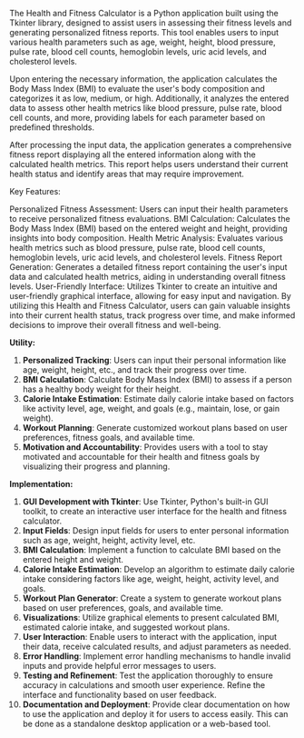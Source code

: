 The Health and Fitness Calculator is a Python application built using the Tkinter library, designed to assist users in assessing their fitness levels and generating personalized fitness reports. This tool enables users to input various health parameters such as age, weight, height, blood pressure, pulse rate, blood cell counts, hemoglobin levels, uric acid levels, and cholesterol levels.

Upon entering the necessary information, the application calculates the Body Mass Index (BMI) to evaluate the user's body composition and categorizes it as low, medium, or high. Additionally, it analyzes the entered data to assess other health metrics like blood pressure, pulse rate, blood cell counts, and more, providing labels for each parameter based on predefined thresholds.

After processing the input data, the application generates a comprehensive fitness report displaying all the entered information along with the calculated health metrics. This report helps users understand their current health status and identify areas that may require improvement.

Key Features:

Personalized Fitness Assessment: Users can input their health parameters to receive personalized fitness evaluations.
BMI Calculation: Calculates the Body Mass Index (BMI) based on the entered weight and height, providing insights into body composition.
Health Metric Analysis: Evaluates various health metrics such as blood pressure, pulse rate, blood cell counts, hemoglobin levels, uric acid levels, and cholesterol levels.
Fitness Report Generation: Generates a detailed fitness report containing the user's input data and calculated health metrics, aiding in understanding overall fitness levels.
User-Friendly Interface: Utilizes Tkinter to create an intuitive and user-friendly graphical interface, allowing for easy input and navigation.
By utilizing this Health and Fitness Calculator, users can gain valuable insights into their current health status, track progress over time, and make informed decisions to improve their overall fitness and well-being.


**Utility:**

1. **Personalized Tracking**: Users can input their personal information like age, weight, height, etc., and track their progress over time.
2. **BMI Calculation**: Calculate Body Mass Index (BMI) to assess if a person has a healthy body weight for their height.
3. **Calorie Intake Estimation**: Estimate daily calorie intake based on factors like activity level, age, weight, and goals (e.g., maintain, lose, or gain weight).
4. **Workout Planning**: Generate customized workout plans based on user preferences, fitness goals, and available time.
5. **Motivation and Accountability**: Provides users with a tool to stay motivated and accountable for their health and fitness goals by visualizing their progress and planning.

**Implementation:**

1. **GUI Development with Tkinter**: Use Tkinter, Python's built-in GUI toolkit, to create an interactive user interface for the health and fitness calculator.
2. **Input Fields**: Design input fields for users to enter personal information such as age, weight, height, activity level, etc.
3. **BMI Calculation**: Implement a function to calculate BMI based on the entered height and weight.
4. **Calorie Intake Estimation**: Develop an algorithm to estimate daily calorie intake considering factors like age, weight, height, activity level, and goals.
5. **Workout Plan Generator**: Create a system to generate workout plans based on user preferences, goals, and available time.
6. **Visualizations**: Utilize graphical elements to present calculated BMI, estimated calorie intake, and suggested workout plans.
7. **User Interaction**: Enable users to interact with the application, input their data, receive calculated results, and adjust parameters as needed.
8. **Error Handling**: Implement error handling mechanisms to handle invalid inputs and provide helpful error messages to users.
9. **Testing and Refinement**: Test the application thoroughly to ensure accuracy in calculations and smooth user experience. Refine the interface and functionality based on user feedback.
10. **Documentation and Deployment**: Provide clear documentation on how to use the application and deploy it for users to access easily. This can be done as a standalone desktop application or a web-based tool.
